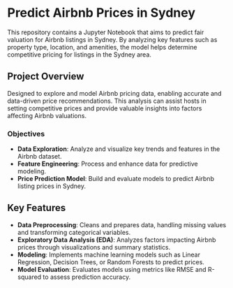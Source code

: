 # Predict Airbnb Prices in Sydney

This repository contains a Jupyter Notebook that aims to predict fair valuation for Airbnb listings in Sydney. By analyzing key features such as property type, location, and amenities, the model helps determine competitive pricing for listings in the Sydney area.

## Project Overview

Designed to explore and model Airbnb pricing data, enabling accurate and data-driven price recommendations. This analysis can assist hosts in setting competitive prices and provide valuable insights into factors affecting Airbnb valuations.

### Objectives
- **Data Exploration**: Analyze and visualize key trends and features in the Airbnb dataset.
- **Feature Engineering**: Process and enhance data for predictive modeling.
- **Price Prediction Model**: Build and evaluate models to predict Airbnb listing prices in Sydney.

## Key Features

- **Data Preprocessing**: Cleans and prepares data, handling missing values and transforming categorical variables.
- **Exploratory Data Analysis (EDA)**: Analyzes factors impacting Airbnb prices through visualizations and summary statistics.
- **Modeling**: Implements machine learning models such as Linear Regression, Decision Trees, or Random Forests to predict prices.
- **Model Evaluation**: Evaluates models using metrics like RMSE and R-squared to assess prediction accuracy.
